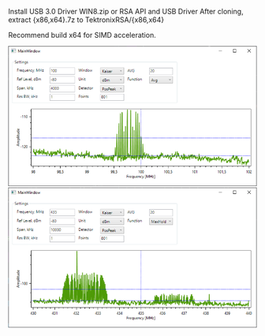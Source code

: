 Install USB 3.0 Driver WIN8.zip or  RSA API and USB Driver
After cloning, extract {x86,x64}.7z  to TektronixRSA/{x86,x64}

Recommend build x64 for SIMD acceleration.


![screen1](https://github.com/Shkarlatov/TektronixRSA/blob/main/doc/screen1.png?raw=true)
![screen2](https://github.com/Shkarlatov/TektronixRSA/blob/main/doc/screen2.png?raw=true)